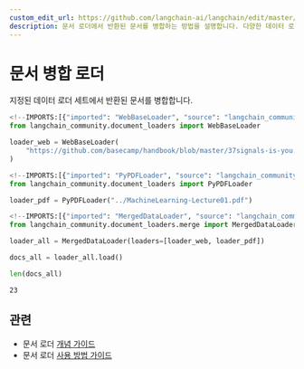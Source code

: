 ```yaml
---
custom_edit_url: https://github.com/langchain-ai/langchain/edit/master/docs/docs/integrations/document_loaders/merge_doc.ipynb
description: 문서 로더에서 반환된 문서를 병합하는 방법을 설명합니다. 다양한 데이터 로더를 사용하여 효율적으로 문서를 통합하세요.
---
```


# 문서 병합 로더

지정된 데이터 로더 세트에서 반환된 문서를 병합합니다.

```python
<!--IMPORTS:[{"imported": "WebBaseLoader", "source": "langchain_community.document_loaders", "docs": "https://api.python.langchain.com/en/latest/document_loaders/langchain_community.document_loaders.web_base.WebBaseLoader.html", "title": "Merge Documents Loader"}]-->
from langchain_community.document_loaders import WebBaseLoader

loader_web = WebBaseLoader(
    "https://github.com/basecamp/handbook/blob/master/37signals-is-you.md"
)
```


```python
<!--IMPORTS:[{"imported": "PyPDFLoader", "source": "langchain_community.document_loaders", "docs": "https://api.python.langchain.com/en/latest/document_loaders/langchain_community.document_loaders.pdf.PyPDFLoader.html", "title": "Merge Documents Loader"}]-->
from langchain_community.document_loaders import PyPDFLoader

loader_pdf = PyPDFLoader("../MachineLearning-Lecture01.pdf")
```


```python
<!--IMPORTS:[{"imported": "MergedDataLoader", "source": "langchain_community.document_loaders.merge", "docs": "https://api.python.langchain.com/en/latest/document_loaders/langchain_community.document_loaders.merge.MergedDataLoader.html", "title": "Merge Documents Loader"}]-->
from langchain_community.document_loaders.merge import MergedDataLoader

loader_all = MergedDataLoader(loaders=[loader_web, loader_pdf])
```


```python
docs_all = loader_all.load()
```


```python
len(docs_all)
```


```output
23
```


## 관련

- 문서 로더 [개념 가이드](/docs/concepts/#document-loaders)
- 문서 로더 [사용 방법 가이드](/docs/how_to/#document-loaders)